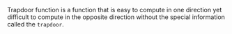 Trapdoor function is a function that is easy to compute in one direction yet difficult to compute in the opposite direction without the special information called the `trapdoor`.
